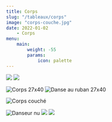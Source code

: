 ```yaml
---
title: Corps
slug: "/tableaux/corps"
image: "corps-couche.jpg"
date: 2022-01-02
    - Corps
menu:
    main: 
        weight: -55
        params:
            icon: palette
---
```


![](corps-1.jpg) ![](corps-2.jpg) 

![Corps 27x40](corps-27-40.jpg) ![Danse au ruban 27x40](danse-au-ruban.jpg) 

![Corps couché](corps-couche.jpg)

![Danseur nu](danseur-nu.jpg) ![](corps-3.jpg) ![](corps-4.jpg)
